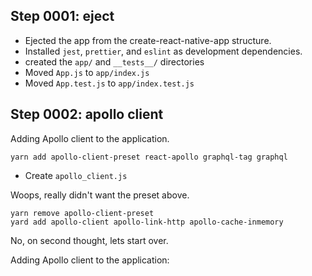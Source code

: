 
## Step 0001: eject

* Ejected the app from the create-react-native-app structure. 
* Installed `jest`, `prettier`, and `eslint` as development dependencies.
* created the `app/` and `__tests__/` directories
* Moved `App.js` to `app/index.js`
* Moved `App.test.js` to `app/index.test.js`

## Step 0002: apollo client

Adding Apollo client to the application.

    yarn add apollo-client-preset react-apollo graphql-tag graphql
    
* Create `apollo_client.js`

Woops, really didn't want the preset above.

    yarn remove apollo-client-preset
    yard add apollo-client apollo-link-http apollo-cache-inmemory

No, on second thought, lets start over.

Adding Apollo client to the application:


